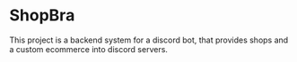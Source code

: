# ShopBra

This project is a backend system for a discord bot, that provides shops and a custom ecommerce into discord servers.
